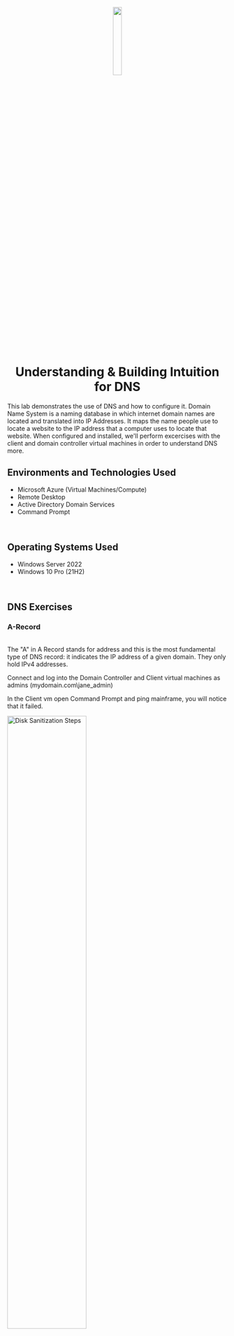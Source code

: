 <p align="center">
<img src="https://github.com/ColtonTrauCC/dns/assets/147654000/8efa60be-b00d-4932-9438-3a8640ff3cd5" height = 20% width = 20%/>
</p>

<h1 align = "center">Understanding & Building Intuition for DNS</h1>
This lab demonstrates the use of DNS and how to configure it. Domain Name System is a naming database in which internet domain names are located and translated into IP Addresses. It maps the name people use to locate a website to the IP address that a computer uses to locate that website. When configured and installed, we'll perform excercises with the client and domain controller virtual machines in order to understand DNS more.
<br />

<h2>Environments and Technologies Used</h2>
<ul>
  <li>Microsoft Azure (Virtual Machines/Compute)</li>
  <li>Remote Desktop</li>
  <li>Active Directory Domain Services</li>
  <li>Command Prompt</li>
</ul>

<br />

<h2>Operating Systems Used</h2>
<ul>
  <li>Windows Server 2022</li>
  <li>Windows 10 Pro (21H2)</li>
</ul>

<br />

<h2>DNS Exercises</h2>


<h3>A-Record</h3>

</ul>

<br />
The "A" in A Record stands for address and this is the most fundamental type of DNS record: it indicates the IP address of a given domain. They only hold IPv4 addresses.
</p>
Connect and log into the Domain Controller and Client virtual machines as admins (mydomain.com\jane_admin)
<p>
In the Client vm open Command Prompt and ping mainframe, you will notice that it failed.
</p>
<img src="https://i.imgur.com/wYl4OlK.png" height="60%" width="60%" alt="Disk Sanitization Steps"/>
<p>
To understand what happens in this process:
<ol>
<li> Client-1 first checks the local cache, (does it know who mainframe is, when it doesen't find anything in there) no result</li>
<li> It checks the Host File, search for Run and enter C:\windows\system32\drivers\etc\hosts, open with Notepad.</li>
<li> Then it checks DNS server attached to the network interface card, it fails. It will ask DC-1 what is mainframe IP Address.</li>
<li> Finally, the DNS A Records in file are DC-1.mydomain.com - 10.0.0.4. Client-1.mydomain.com - 10.0.0.5.</li>
<li> Client 1 figures out I don't know who this is, DNS server doesen't know. Thats when the error message displays on command prompt that ping failed because it can't find an IP Address to ping.</li>

<p>

To create a DNS A Record go to the Domain Controller vm and open the DNS Manager. In the Server Manager Board go to the domain created within the Forward Lookup Zones tab (mydomain.com)
<p>
Right click on the page and create a New Host (A or AAA). Name the host mainframe and IP Address the same as domain controller. Then Add Host and refresh the DNS server so the new record can be updated.
<p>
<img src="https://i.imgur.com/56KGMBo.png" height="60%" width="60%" alt="Disk Sanitization Steps"/>
<p>
In the Client vm on Command Prompt ping mainframe again, you'll see that its working
<p>  
<img src="https://i.imgur.com/Cn1oveu.png" height="60%" width="60%" alt="Disk Sanitization Steps"/>
<p>
Perform nslookup
<p>
<img src="https://i.imgur.com/pVdQFGL.png" height="60%" width="60%" alt="Disk Sanitization Steps"/>
</p>
</p>

<br />

<h3>Local DNS Cache</h3>

<p>

Go to Domain Controller vm, on mainframe properties edit the IP Address to 8.8.8.8
<p>

</p>
<img src="https://i.imgur.com/naBbQcK.png" height="40%" width="40%" alt="Disk Sanitization Steps"/>
<p>
On the Client vm  ping mainframe, observe that it still pings the mainframes old IP Address, this is because the cache needs to be updated. To see the old cache enter ipconfig /displaydns.
<p>
<img src="https://i.imgur.com/YUKlSZO.png" height="60%" width="60%" alt="Disk Sanitization Steps"/>
<p>
Close command prompt and open it as administrator, enter ipconfig /flushdns. Observe that the cache is empty.
<p>
<img src="https://i.imgur.com/GcGK5cs.png" height="60%" width="60%" alt="Disk Sanitization Steps"/>
<p>
Ping mainframe again, observe the address of the new record. Enter ipconfig /displaydns, observe the A record information
<img src="https://i.imgur.com/WC4kHRH.png" height="60%" width="60%" alt="Disk Sanitization Steps"/>
<p>
</p>

<br />

<h3>CNAME Record</h3>

<p>

<p>
A canonical name (CNAME) record points from a domain to another domain, never to an IP Address.
<p>
To create a DNS A Record go to the Domain Controller vm and open the DNS Manager. In the Server Manager Board go to the domain created within the Forward Lookup Zones tab (mydomain.com)

Right click on the page and create a New Alias (CNAME). Name the alias search and the fully qualified domain name to a website such google. Enter the information and refresh the DNS server so the new record can be updated
<p>
<img src="https://i.imgur.com/vxGCaqR.png" height="60%" width="60%" alt="Disk Sanitization Steps"/>
<p>
As an example I'm going to show a DNS exercise with a combination of A Record, Local DNS Cache, and CNAME. Go to client vm and ping search, observe that it resolves to google which has the ip address
<p>
<img src="https://i.imgur.com/7ZIOgI1.png" height="60%" width="60%" alt="Disk Sanitization Steps"/>
<p>
Open a web browser, like microsoft edge and enter search.mydomain.com. Notice the certificate didn't match, thats why its displaying an error
<p>
<img src="https://i.imgur.com/ctlitY8.png" height="60%" width="60%" alt="Disk Sanitization Steps"/>
<p>
Enter ipconfig /displaydns, notice theres too much cache. Then enter ipconfig /flushdns to clear it out. Ping search again and enter ipconfig /flushdns. Then ipconfig /displaydns, observe the results
<p>
<img src="https://i.imgur.com/d34gHA8.png" height="60%" width="60%" alt="Disk Sanitization Steps"/>
<p>
This is the conclusion of the lab
